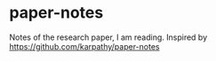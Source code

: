 # paper-notes
Notes of the research paper, I am reading. Inspired by https://github.com/karpathy/paper-notes
